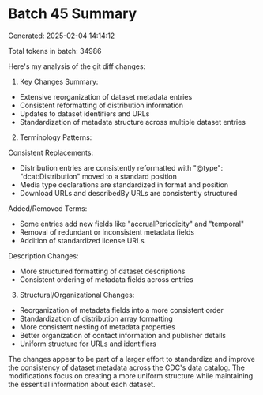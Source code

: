 # Batch 45 Summary

Generated: 2025-02-04 14:14:12

Total tokens in batch: 34986

Here's my analysis of the git diff changes:

1. Key Changes Summary:
- Extensive reorganization of dataset metadata entries
- Consistent reformatting of distribution information
- Updates to dataset identifiers and URLs
- Standardization of metadata structure across multiple dataset entries

2. Terminology Patterns:

Consistent Replacements:
- Distribution entries are consistently reformatted with "@type": "dcat:Distribution" moved to a standard position
- Media type declarations are standardized in format and position
- Download URLs and describedBy URLs are consistently structured

Added/Removed Terms:
- Some entries add new fields like "accrualPeriodicity" and "temporal"
- Removal of redundant or inconsistent metadata fields
- Addition of standardized license URLs

Description Changes:
- More structured formatting of dataset descriptions
- Consistent ordering of metadata fields across entries

3. Structural/Organizational Changes:
- Reorganization of metadata fields into a more consistent order
- Standardization of distribution array formatting
- More consistent nesting of metadata properties
- Better organization of contact information and publisher details
- Uniform structure for URLs and identifiers

The changes appear to be part of a larger effort to standardize and improve the consistency of dataset metadata across the CDC's data catalog. The modifications focus on creating a more uniform structure while maintaining the essential information about each dataset.